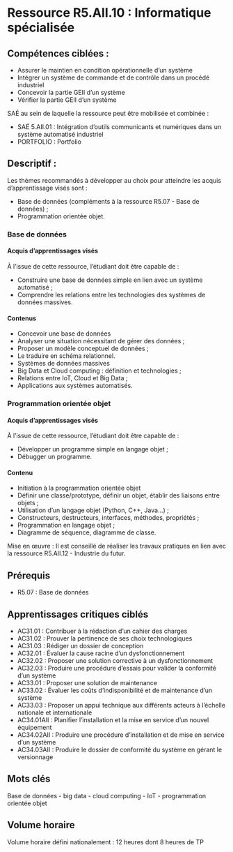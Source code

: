 
# Ressource R5.AII.10 : Informatique spécialisée

## Compétences ciblées :

- Assurer le maintien en condition opérationnelle d’un système
- Intégrer un système de commande et de contrôle dans un procédé industriel
- Concevoir la partie GEII d’un système
- Vérifier la partie GEII d’un système

SAÉ au sein de laquelle la ressource peut être mobilisée et combinée :
- SAÉ 5.AII.01 : Intégration d’outils communicants et numériques dans un système automatisé industriel
- PORTFOLIO : Portfolio

## Descriptif :

Les thèmes recommandés à développer au choix pour atteindre les acquis d’apprentissage visés sont :

- Base de données (compléments à la ressource R5.07 - Base de données) ;
- Programmation orientée objet.

### Base de données

#### Acquis d’apprentissages visés

À l’issue de cette ressource, l’étudiant doit être capable de :

- Construire une base de données simple en lien avec un système automatisé ;
- Comprendre les relations entre les technologies des systèmes de données massives.

#### Contenus

- Concevoir une base de données
- Analyser une situation nécessitant de gérer des données ;
- Proposer un modèle conceptuel de données ;
- Le traduire en schéma relationnel.
- Systèmes de données massives
- Big Data et Cloud computing : définition et technologies ;
- Relations entre IoT, Cloud et Big Data ;
- Applications aux systèmes automatisés.

### Programmation orientée objet

#### Acquis d’apprentissages visés

À l’issue de cette ressource, l’étudiant doit être capable de :

- Développer un programme simple en langage objet ;
- Débugger un programme.

#### Contenu

- Initiation à la programmation orientée objet
- Définir une classe/prototype, définir un objet, établir des liaisons entre objets ;
- Utilisation d’un langage objet (Python, C++, Java...) ;
- Constructeurs, destructeurs, interfaces, méthodes, propriétés ;
- Programmation en langage objet ;
- Diagramme de séquence, diagramme de classe.

Mise en œuvre : Il est conseillé de réaliser les travaux pratiques en lien avec la ressource R5.AII.12 - Industrie du futur.

## Prérequis

- R5.07 : Base de données

## Apprentissages critiques ciblés

- AC31.01 : Contribuer à la rédaction d’un cahier des charges
- AC31.02 : Prouver la pertinence de ses choix technologiques
- AC31.03 : Rédiger un dossier de conception
- AC32.01 : Évaluer la cause racine d’un dysfonctionnement
- AC32.02 : Proposer une solution corrective à un dysfonctionnement
- AC32.03 : Produire une procédure d’essais pour valider la conformité d’un système
- AC33.01 : Proposer une solution de maintenance
- AC33.02 : Évaluer les coûts d’indisponibilité et de maintenance d’un système
- AC33.03 : Proposer un appui technique aux différents acteurs à l’échelle nationale et internationale
- AC34.01AII : Planifier l’installation et la mise en service d’un nouvel équipement
- AC34.02AII : Produire une procédure d’installation et de mise en service d’un système
- AC34.03AII : Produire le dossier de conformité du système en gérant le versionnage

## Mots clés

Base de données - big data - cloud computing - IoT - programmation orientée objet

## Volume horaire

Volume horaire défini nationalement : 12 heures dont 8 heures de TP
